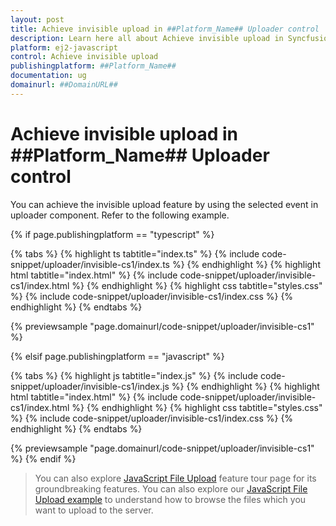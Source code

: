 ```yaml
---
layout: post
title: Achieve invisible upload in ##Platform_Name## Uploader control | Syncfusion
description: Learn here all about Achieve invisible upload in Syncfusion ##Platform_Name## Uploader control of Syncfusion Essential JS 2 and more.
platform: ej2-javascript
control: Achieve invisible upload 
publishingplatform: ##Platform_Name##
documentation: ug
domainurl: ##DomainURL##
---
```


# Achieve invisible upload in ##Platform_Name## Uploader control

You can achieve the invisible upload feature by using the selected event in uploader component. Refer to the following example.

{% if page.publishingplatform == "typescript" %}

 {% tabs %}
{% highlight ts tabtitle="index.ts" %}
{% include code-snippet/uploader/invisible-cs1/index.ts %}
{% endhighlight %}
{% highlight html tabtitle="index.html" %}
{% include code-snippet/uploader/invisible-cs1/index.html %}
{% endhighlight %}
{% highlight css tabtitle="styles.css" %}
{% include code-snippet/uploader/invisible-cs1/index.css %}
{% endhighlight %}
{% endtabs %}
        
{% previewsample "page.domainurl/code-snippet/uploader/invisible-cs1" %}

{% elsif page.publishingplatform == "javascript" %}

{% tabs %}
{% highlight js tabtitle="index.js" %}
{% include code-snippet/uploader/invisible-cs1/index.js %}
{% endhighlight %}
{% highlight html tabtitle="index.html" %}
{% include code-snippet/uploader/invisible-cs1/index.html %}
{% endhighlight %}
{% highlight css tabtitle="styles.css" %}
{% include code-snippet/uploader/invisible-cs1/index.css %}
{% endhighlight %}
{% endtabs %}

{% previewsample "page.domainurl/code-snippet/uploader/invisible-cs1" %}
{% endif %}

> You can also explore [JavaScript File Upload](https://www.syncfusion.com/javascript-ui-controls/js-file-upload) feature tour page for its groundbreaking features. You can also explore our [JavaScript File Upload example](https://ej2.syncfusion.com/demos/#/material/uploader/default.html) to understand how to browse the files which you want to upload to the server.